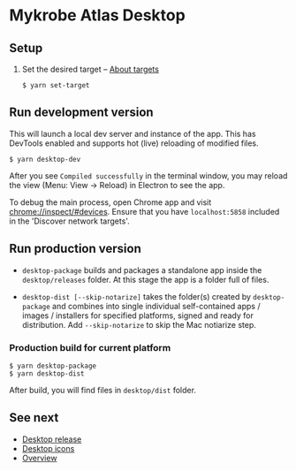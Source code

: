 # Mykrobe Atlas Desktop

## Setup

1. Set the desired target – [About targets](targets.md)

	```
	$ yarn set-target
	```

## Run development version

This will launch a local dev server and instance of the app. This has DevTools enabled and supports hot (live) reloading of modified files.

	$ yarn desktop-dev

After you see `Compiled successfully` in the terminal window, you may reload the view (Menu: View → Reload) in Electron to see the app.

To debug the main process, open Chrome app and visit [chrome://inspect/#devices](chrome://inspect/#devices). Ensure that you have `localhost:5858` included in the 'Discover network targets'.

## Run production version

* `desktop-package` builds and packages a standalone app inside the `desktop/releases` folder. At this stage the app is a folder full of files.

* `desktop-dist [--skip-notarize]` takes the folder(s) created by `desktop-package` and combines into single individual self-contained apps / images / installers for specified platforms, signed and ready for distribution. Add `--skip-notarize` to skip the Mac notiarize step.

### Production build for current platform

	$ yarn desktop-package
	$ yarn desktop-dist

After build, you will find files in `desktop/dist` folder.

## See next

- [Desktop release](desktop-release.md)
- [Desktop icons](desktop-icons.md)
- [Overview](../README.md)